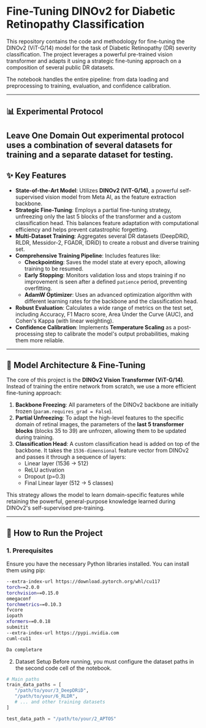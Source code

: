 # Fine-Tuning DINOv2 for Diabetic Retinopathy Classification

This repository contains the code and methodology for fine-tuning the DINOv2 (ViT-G/14) model for the task of Diabetic Retinopathy (DR) severity classification. The project leverages a powerful pre-trained vision transformer and adapts it using a strategic fine-tuning approach on a composition of several public DR datasets.

The notebook handles the entire pipeline: from data loading and preprocessing to training, evaluation, and confidence calibration.

---

## 📊 Experimental Protocol

Leave One Domain Out experimental protocol uses a combination of several datasets for training and a separate dataset for testing. 
---

## ✨ Key Features

* **State-of-the-Art Model**: Utilizes **DINOv2 (ViT-G/14)**, a powerful self-supervised vision model from Meta AI, as the feature extraction backbone.
* **Strategic Fine-Tuning**: Employs a partial fine-tuning strategy, unfreezing only the last 5 blocks of the transformer and a custom classification head. This balances feature adaptation with computational efficiency and helps prevent catastrophic forgetting.
* **Multi-Dataset Training**: Aggregates several DR datasets (DeepDRiD, RLDR, Messidor-2, FGADR, IDRiD) to create a robust and diverse training set.
* **Comprehensive Training Pipeline**: Includes features like:
    * **Checkpointing**: Saves the model state at every epoch, allowing training to be resumed.
    * **Early Stopping**: Monitors validation loss and stops training if no improvement is seen after a defined `patience` period, preventing overfitting.
    * **AdamW Optimizer**: Uses an advanced optimization algorithm with different learning rates for the backbone and the classification head.
* **Robust Evaluation**: Calculates a wide range of metrics on the test set, including Accuracy, F1 Macro score, Area Under the Curve (AUC), and Cohen's Kappa (with linear weighting).
* **Confidence Calibration**: Implements **Temperature Scaling** as a post-processing step to calibrate the model's output probabilities, making them more reliable.

---

## 🔧 Model Architecture & Fine-Tuning

The core of this project is the **DINOv2 Vision Transformer (ViT-G/14)**. Instead of training the entire network from scratch, we use a more efficient fine-tuning approach:

1.  **Backbone Freezing**: All parameters of the DINOv2 backbone are initially frozen (`param.requires_grad = False`).
2.  **Partial Unfreezing**: To adapt the high-level features to the specific domain of retinal images, the parameters of the **last 5 transformer blocks** (blocks 35 to 39) are unfrozen, allowing them to be updated during training.
3.  **Classification Head**: A custom classification head is added on top of the backbone. It takes the `1536-dimensional` feature vector from DINOv2 and passes it through a sequence of layers:
    * Linear layer (1536 -> 512)
    * ReLU activation
    * Dropout (p=0.3)
    * Final Linear layer (512 -> 5 classes)

This strategy allows the model to learn domain-specific features while retaining the powerful, general-purpose knowledge learned during DINOv2's self-supervised pre-training.

---

## 🚀 How to Run the Project

### 1. Prerequisites

Ensure you have the necessary Python libraries installed. You can install them using pip:

```bash
--extra-index-url https://download.pytorch.org/whl/cu117
torch==2.0.0
torchvision==0.15.0
omegaconf
torchmetrics==0.10.3
fvcore
iopath
xformers==0.0.18
submitit
--extra-index-url https://pypi.nvidia.com
cuml-cu11

Da completare
```

2. Dataset Setup
Before running, you must configure the dataset paths in the second code cell of the notebook.
```python
# Main paths
train_data_paths = [
   "/path/to/your/3_DeepDRiD",
   "/path/to/your/6_RLDR",
   # ... and other training datasets
]

test_data_path = "/path/to/your/2_APTOS"
```
